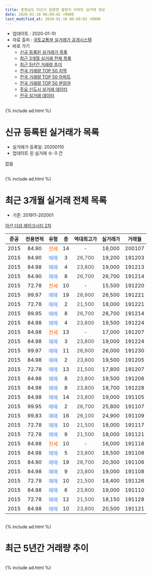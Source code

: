 ```yaml
---
title: 충청남도 아산시 음봉면 월랑리 아파트 실거래 정보
date: 2020-01-10 06:09:02 +0900
last_modified_at: 2020-01-10 06:09:02 +0900
---
```


* 업데이트 : 2020-01-10
* 자료 출처 : [국토교통부 실거래가 공개시스템](http://rt.molit.go.kr)
* 바로 가기
    * [신규 등록된 실거래가 목록](#신규-등록된-실거래가-목록)
    * [최근 3개월 실거래 전체 목록](#최근-3개월-실거래-전체-목록)
    * [최근 5년간 거래량 추이](#최근-5년간-거래량-추이)
    * [전국 거래량 TOP 50 지역](https://inasie.github.io/apt-trade-info/최근-3개월-전국에서-가장-거래가-많이-발생한-지역)
    * [전국 거래량 TOP 50 아파트](https://inasie.github.io/apt-trade-info/최근-3개월-전국에서-가장-거래가-많이-발생한-아파트)
    * [전국 거래량 TOP 50 분양권](https://inasie.github.io/apt-trade-info/최근-3개월-전국에서-가장-거래가-많이-발생한-분양권)
    * [주요 신도시 실거래 데이터](https://inasie.github.io/apt-trade-info/주요-신도시)
    * [전국 실거래 데이터](https://inasie.github.io/apt-trade-info/전국)
<br>
{% include ad.html %}
<br>

# 신규 등록된 실거래가 목록
* 실거래가 등록일: 20200110
* 업데이트 된 실거래 수: 0 건

없음

<br>
{% include ad.html %}
<br>

# 최근 3개월 실거래 전체 목록
* 기준: 201911-202001


[아산 더샵 레이크시티 2차](https://search.naver.com/search.naver?query=%EC%B6%A9%EC%B2%AD%EB%82%A8%EB%8F%84+%EC%95%84%EC%82%B0%EC%8B%9C+%EC%9D%8C%EB%B4%89%EB%A9%B4+%EC%9B%94%EB%9E%91%EB%A6%AC+%EC%95%84%EC%82%B0+%EB%8D%94%EC%83%B5+%EB%A0%88%EC%9D%B4%ED%81%AC%EC%8B%9C%ED%8B%B0+2%EC%B0%A8)

|준공|전용면적|유형|층|역대최고가|실거래가|거래월|
|:---:|:---:|:---:|:---:|:---:|:---:|:---:|
|2015|84.90|<span style="color:#ff5a00">전세</span>|14|<span style="color:#444444">-</span>|18,000|200107|
|2015|84.90|<span style="color:#4285f3">매매</span>|3|<span style="color:#444444">26,700</span>|19,200|191203|
|2015|84.98|<span style="color:#4285f3">매매</span>|4|<span style="color:#444444">23,800</span>|19,000|191213|
|2015|84.90|<span style="color:#4285f3">매매</span>|8|<span style="color:#444444">26,700</span>|26,700|191214|
|2015|72.78|<span style="color:#ff5a00">전세</span>|10|<span style="color:#444444">-</span>|15,500|191220|
|2015|99.97|<span style="color:#4285f3">매매</span>|19|<span style="color:#444444">26,900</span>|26,500|191221|
|2015|72.78|<span style="color:#4285f3">매매</span>|2|<span style="color:#444444">21,500</span>|18,000|191221|
|2015|99.95|<span style="color:#4285f3">매매</span>|8|<span style="color:#444444">26,700</span>|26,700|191214|
|2015|84.98|<span style="color:#4285f3">매매</span>|4|<span style="color:#444444">23,800</span>|19,500|191224|
|2015|84.98|<span style="color:#ff5a00">전세</span>|13|<span style="color:#444444">-</span>|17,000|191207|
|2015|84.98|<span style="color:#4285f3">매매</span>|3|<span style="color:#444444">23,800</span>|19,000|191224|
|2015|99.97|<span style="color:#4285f3">매매</span>|11|<span style="color:#444444">26,900</span>|26,000|191230|
|2015|84.98|<span style="color:#4285f3">매매</span>|2|<span style="color:#444444">23,800</span>|19,500|191205|
|2015|72.78|<span style="color:#4285f3">매매</span>|13|<span style="color:#444444">21,500</span>|17,800|191207|
|2015|84.98|<span style="color:#4285f3">매매</span>|8|<span style="color:#444444">23,800</span>|19,500|191206|
|2015|84.98|<span style="color:#4285f3">매매</span>|8|<span style="color:#444444">23,800</span>|18,700|191228|
|2015|84.98|<span style="color:#4285f3">매매</span>|14|<span style="color:#444444">23,800</span>|19,000|191105|
|2015|99.95|<span style="color:#4285f3">매매</span>|2|<span style="color:#444444">26,700</span>|25,800|191107|
|2015|99.83|<span style="color:#4285f3">매매</span>|16|<span style="color:#444444">26,100</span>|24,900|191109|
|2015|72.78|<span style="color:#4285f3">매매</span>|10|<span style="color:#444444">21,500</span>|18,000|191117|
|2015|72.78|<span style="color:#4285f3">매매</span>|9|<span style="color:#444444">21,500</span>|18,000|191121|
|2015|84.98|<span style="color:#ff5a00">전세</span>|10|<span style="color:#444444">-</span>|16,000|191116|
|2015|84.98|<span style="color:#4285f3">매매</span>|5|<span style="color:#444444">23,800</span>|18,500|191108|
|2015|84.90|<span style="color:#4285f3">매매</span>|19|<span style="color:#444444">26,700</span>|20,300|191106|
|2015|84.98|<span style="color:#4285f3">매매</span>|9|<span style="color:#444444">23,800</span>|19,000|191108|
|2015|72.78|<span style="color:#4285f3">매매</span>|10|<span style="color:#444444">21,500</span>|18,400|191126|
|2015|84.98|<span style="color:#4285f3">매매</span>|6|<span style="color:#444444">23,800</span>|19,000|191110|
|2015|72.78|<span style="color:#4285f3">매매</span>|12|<span style="color:#444444">21,500</span>|18,150|191128|
|2015|84.98|<span style="color:#4285f3">매매</span>|10|<span style="color:#444444">23,800</span>|20,500|191121|


<br>
{% include ad.html %}
<br>

# 최근 5년간 거래량 추이


<div style="width:100%;">
    <canvas id="deal_progress" height="200"></canvas>
</div>

<script>
new Chart(document.getElementById("deal_progress"), {
    type: 'line',
    data: {
        labels: ['201501','201502','201503','201504','201505','201506','201507','201508','201509','201510','201511','201512','201601','201602','201603','201604','201605','201606','201607','201608','201609','201610','201611','201612','201701','201702','201703','201704','201705','201706','201707','201708','201709','201710','201711','201712','201801','201802','201803','201804','201805','201806','201807','201808','201809','201810','201811','201812','201901','201902','201903','201904','201905','201906','201907','201908','201909','201910','201911','201912','202001'],
        datasets: [{
            label: '매매',
            pointRadius: 1,
            data: [0, 0, 0, 0, 0, 0, 0, 0, 0, 0, 0, 0, 0, 1, 2, 7, 3, 0, 2, 2, 3, 4, 2, 3, 0, 0, 0, 6, 3, 2, 3, 1, 1, 5, 3, 2, 0, 1, 1, 0, 0, 1, 1, 0, 0, 1, 1, 1, 1, 0, 4, 3, 4, 2, 3, 3, 5, 7, 12, 13, 0],
            borderColor: "rgba(255, 201, 14, 1)",
            backgroundColor: "rgba(255, 201, 14, 0.5)",
            fill: false,
            lineTension: 0
        },{
            label: '전월세',
            pointRadius: 1,
            data: [0, 0, 0, 0, 0, 0, 0, 0, 0, 2, 0, 4, 11, 13, 8, 4, 2, 2, 1, 1, 1, 0, 0, 2, 1, 3, 5, 1, 2, 1, 0, 1, 0, 1, 2, 1, 5, 2, 2, 4, 2, 2, 2, 1, 4, 1, 0, 2, 4, 3, 2, 1, 0, 3, 3, 1, 2, 1, 1, 2, 1],
            borderColor: "rgba(0, 141, 185, 1)",
            backgroundColor: "rgba(0, 141, 185, 0.5)",
            fill: false,
            lineTension: 0
        }
        ]
    },
    options: {
        responsive: true,
        title: {
            display: false
        },
        tooltips: {
            mode: 'index',
            intersect: false
        },
        hover: {
            mode: 'nearest',
            intersect: true
        },
        scales: {
            xAxes: [{
                display: true,
                scaleLabel: {
                    display: true,
                    labelString: '년/월'
                }
            }],
            yAxes: [{
                display: true,
                ticks: {
                    suggestedMin: 0,
                },
                scaleLabel: {
                    display: true,
                    labelString: '실거래 수'
                }
            }]
        }
    }
});

</script>


<br>
{% include ad.html %}
<br>

